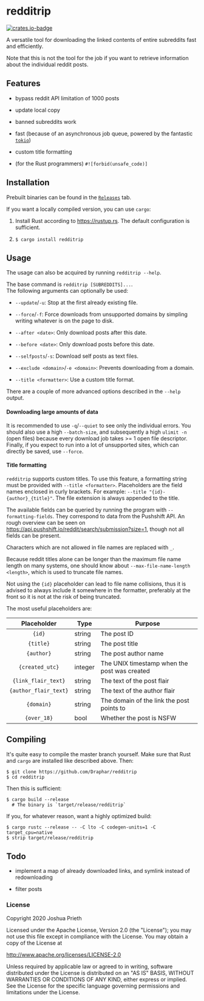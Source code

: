 # redditrip

[![crates.io-badge]][crates.io]

[crates.io-badge]: https://img.shields.io/crates/v/redditrip?style=flat-square 
[crates.io]: https://crates.io/crates/redditrip

A versatile tool for downloading the linked contents of entire subreddits fast and efficiently.

Note that this is not the tool for the job if you want to retrieve information about the individual reddit posts.

## Features

- bypass reddit API limitation of 1000 posts

- update local copy

- banned subreddits work

- fast (because of an asynchronous job queue, powered by the fantastic [`tokio`])

- custom title formatting

- (for the Rust programmers) `#![forbid(unsafe_code)]`

## Installation

Prebuilt binaries can be found in the [`Releases`] tab.

If you want a locally compiled version, you can use `cargo`:

1. Install Rust according to https://rustup.rs.
   The default configuration is sufficient.

2. `$ cargo install redditrip`

## Usage

The usage can also be acquired by running `redditrip --help`. 

The base command is `redditrip [SUBREDDITS]...`.  
The following arguments can optionally be used:

- `--update`/`-u`: Stop at the first already existing file.

- `--force`/`-f`: Force downloads from unsupported domains by simpling writing whatever is on the page to disk.

- `--after <date>`: Only download posts after this date.

- `--before <date>`: Only download posts before this date.

- `--selfposts`/`-s`: Download self posts as text files.

- `--exclude <domain>`/`-e <domain>`: Prevents downloading from a domain.

- `--title <formatter>`: Use a custom title format.

There are a couple of more advanced options described in the `--help` output.

#### Downloading large amounts of data

It is recommended to use `-q`/`--quiet` to see only the individual errors.
You should also use a high `--batch-size`, and subsequently a high `ulimit -n` (open files) because every download job takes >= 1 open file descriptor.
Finally, if you expect to run into a lot of unsupported sites, which can directly be saved, use `--force`.

#### Title formatting

`redditrip` supports custom titles. To use this feature, a formatting string must be provided with `--title <formatter>`.
Placeholders are the field names enclosed in curly brackets. For example: `--title "{id}-{author}_{title}"`.
The file extension is always appended to the title.

The available fields can be queried by running the program with `--formatting-fields`.
They correspond to data from the Pushshift API.
An rough overview can be seen on https://api.pushshift.io/reddit/search/submission?size=1, though not all fields can be present.

Characters which are not allowed in file names are replaced with `_`.

Because reddit titles alone can be longer than the maximum file name length on many systems, one should know about `--max-file-name-length <length>`,
which is used to truncate file names.

Not using the `{id}` placeholder can lead to file name collisions, thus it is advised to always include it somewhere in the formatter,
preferably at the front so it is not at the risk of being truncated.

The most useful placeholders are:

| Placeholder | Type | Purpose |
| :---------: | ---- | ------- |
| `{id}` | string | The post ID |
| `{title}` | string | The post title |
| `{author}` | string | The post author name |
| `{created_utc}` | integer | The UNIX timestamp when the post was created |
| `{link_flair_text}` | string | The text of the post flair |
| `{author_flair_text}` | string | The text of the author flair |
| `{domain}` | string | The domain of the link the post points to |
| `{over_18}` | bool | Whether the post is NSFW |

## Compiling

It's quite easy to compile the master branch yourself.
Make sure that Rust and `cargo` are installed like described above.
Then:

```
$ git clone https://github.com/Draphar/redditrip
$ cd redditrip
```

Then this is sufficient:

```
$ cargo build --release
  # The binary is `target/release/redditrip`
```

If you, for whatever reason, want a highly optimized build:

```
$ cargo rustc --release -- -C lto -C codegen-units=1 -C target_cpu=native
$ strip target/release/redditrip
```

## Todo

- implement a map of already downloaded links, and symlink instead of redownloading

- filter posts

### License

Copyright 2020 Joshua Prieth

Licensed under the Apache License, Version 2.0 (the "License");
you may not use this file except in compliance with the License.
You may obtain a copy of the License at

http://www.apache.org/licenses/LICENSE-2.0

Unless required by applicable law or agreed to in writing, software
distributed under the License is distributed on an "AS IS" BASIS,
WITHOUT WARRANTIES OR CONDITIONS OF ANY KIND, either express or implied.
See the License for the specific language governing permissions and
limitations under the License.

[`Releases`]: https://github.com/Draphar/redditrip/releases
[`tokio`]: https://tokio.rs/
